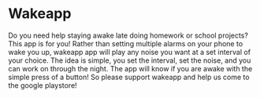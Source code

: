 # Wakeapp

Do you need help staying awake late doing homework or school projects? This app is for you! Rather than setting multiple alarms on your phone to wake you up, wakeapp app will play any noise you want at a set interval of your choice. The idea is simple, you set the interval, set the noise, and you can work on through the night. The app will know if you are awake with the simple press of a button! So please support wakeapp and help us come to the google playstore!
